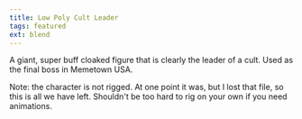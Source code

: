 ```yaml
---
title: Low Poly Cult Leader
tags: featured
ext: blend
---
```

A giant, super buff cloaked figure that is clearly the leader of a cult. Used as the final boss in Memetown USA.

Note: the character is not rigged. At one point it was, but I lost that file, so this is all we have left. Shouldn't be too hard to rig on your own if you need animations.